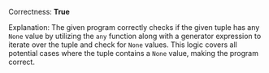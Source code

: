 Correctness: **True**

Explanation: The given program correctly checks if the given tuple has any `None` value by utilizing the `any` function along with a generator expression to iterate over the tuple and check for `None` values. This logic covers all potential cases where the tuple contains a `None` value, making the program correct.